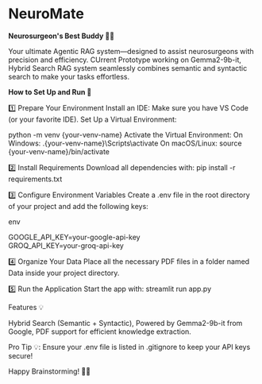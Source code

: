 # NeuroMate
**Neurosurgeon's Best Buddy 🧠🤖**

Your ultimate Agentic RAG system—designed to assist neurosurgeons with precision and efficiency. CUrrent Prototype working on Gemma2-9b-it, Hybrid Search RAG system seamlessly combines semantic and syntactic search to make your tasks effortless.

**How to Set Up and Run 🚀**

1️⃣ Prepare Your Environment
Install an IDE: Make sure you have VS Code (or your favorite IDE).
Set Up a Virtual Environment:

python -m venv {your-venv-name}
Activate the Virtual Environment:
On Windows:
.\{your-venv-name}\Scripts\activate
On macOS/Linux:
source {your-venv-name}/bin/activate

2️⃣ Install Requirements
Download all dependencies with: pip install -r requirements.txt

3️⃣ Configure Environment Variables
Create a .env file in the root directory of your project and add the following keys:

env

GOOGLE_API_KEY=your-google-api-key  
GROQ_API_KEY=your-groq-api-key  

4️⃣ Organize Your Data
Place all the necessary PDF files in a folder named Data inside your project directory.

5️⃣ Run the Application
Start the app with: streamlit run app.py

Features 💡

Hybrid Search (Semantic + Syntactic),
Powered by Gemma2-9b-it from Google,
PDF support for efficient knowledge extraction.



Pro Tip 💡: Ensure your .env file is listed in .gitignore to keep your API keys secure!

Happy Brainstorming! 🧠✨

